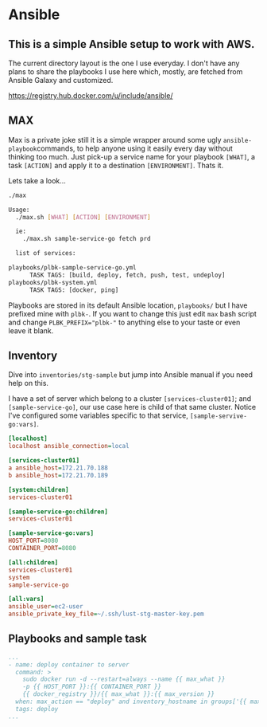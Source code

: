 # Ansible

## This is a simple Ansible setup to work with AWS.

The current directory layout is the one I use everyday.
I don't have any plans to share the playbooks I use here which, mostly, 
are fetched from Ansible Galaxy and customized.

https://registry.hub.docker.com/u/include/ansible/

## MAX

Max is a private joke still it is a simple wrapper around some ugly `ansible-playbook`commands, to help anyone using it easily every day without thinking too much. Just pick-up a service name for your playbook ```[WHAT]```, a task ```[ACTION]``` and apply it to a destination ```[ENVIRONMENT]```. Thats it.

Lets take a look...

```sh
./max

Usage:
  ./max.sh [WHAT] [ACTION] [ENVIRONMENT]

  ie:
    ./max.sh sample-service-go fetch prd

  list of services:

playbooks/plbk-sample-service-go.yml
      TASK TAGS: [build, deploy, fetch, push, test, undeploy]
playbooks/plbk-system.yml
      TASK TAGS: [docker, ping]
```

Playbooks are stored in its default Ansible location, ```playbooks/``` but I have prefixed mine with ```plbk-```. If you want to change this just edit ```max``` bash script and change ```PLBK_PREFIX="plbk-"``` to anything else to your taste or even leave it blank. 

## Inventory

Dive into ```inventories/stg-sample``` but jump into Ansible manual if you need help on this.

I have a set of server which belong to a cluster ```[services-cluster01]```; and ```[sample-service-go]```, our use case here is child of that same cluster. Notice I've configured some variables specific to that service, ```[sample-servive-go:vars]```.

```ini
[localhost]
localhost ansible_connection=local

[services-cluster01]
a ansible_host=172.21.70.188
b ansible_host=172.21.70.189

[system:children]
services-cluster01

[sample-service-go:children]
services-cluster01

[sample-service-go:vars]
HOST_PORT=8080
CONTAINER_PORT=8080

[all:children]
services-cluster01
system
sample-service-go

[all:vars]
ansible_user=ec2-user
ansible_private_key_file=~/.ssh/lust-stg-master-key.pem
```

## Playbooks and sample task

```yaml
...
- name: deploy container to server
  command: >
    sudo docker run -d --restart=always --name {{ max_what }}
    -p {{ HOST_PORT }}:{{ CONTAINER_PORT }}
    {{ docker_registry }}/{{ max_what }}:{{ max_version }}
  when: max_action == "deploy" and inventory_hostname in groups['{{ max_what }}']
  tags: deploy
...
```
